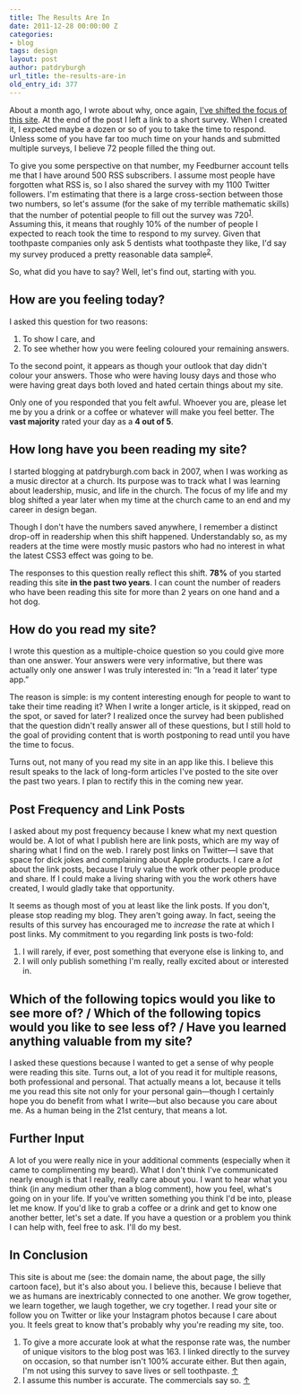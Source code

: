 ```yaml
---
title: The Results Are In
date: 2011-12-28 00:00:00 Z
categories:
- blog
tags: design
layout: post
author: patdryburgh
url_title: the-results-are-in
old_entry_id: 377
---
```


About a month ago, I wrote about why, once again, [I've shifted the focus of this site](http://patdryburgh.com/blog/on-blogging). At the end of the post I left a link to a short survey. When I created it, I expected maybe a dozen or so of you to take the time to respond. Unless some of you have far too much time on your hands and submitted multiple surveys, I believe 72 people filled the thing out.

To give you some perspective on that number, my Feedburner account tells me that I have around 500 RSS subscribers. I assume most people have forgotten what RSS is, so I also shared the survey with my 1100 Twitter followers. I'm estimating that there is a large cross-section between those two numbers, so let's assume (for the sake of my terrible mathematic skills) that the number of potential people to fill out the survey was 720<sup><a href="#f77523" id="fn775231" title="see footnote 1">1</a></sup>. Assuming this, it means that roughly 10% of the number of people I expected to reach took the time to respond to my survey. Given that toothpaste companies only ask 5 dentists what toothpaste they like, I'd say my survey produced a pretty reasonable data sample<sup><a href="#f77587" id="fn775872" title="see footnote 2">2</a></sup>.

So, what did you have to say? Well, let's find out, starting with you.

## How are you feeling today?

I asked this question for two reasons: 

1. To show I care, and
2. To see whether how you were feeling coloured your remaining answers.

To the second point, it appears as though your outlook that day didn't colour your answers. Those who were having lousy days and those who were having great days both loved and hated certain things about my site.

Only one of you responded that you felt awful. Whoever you are, please let me by you a drink or a coffee or whatever will make you feel better. The **vast majority** rated your day as a **4 out of 5**.

## How long have you been reading my site?

I started blogging at patdryburgh.com back in 2007, when I was working as a music director at a church. Its purpose was to track what I was learning about leadership, music, and life in the church. The focus of my life and my blog shifted a year later when my time at the church came to an end and my career in design began.

Though I don't have the numbers saved anywhere, I remember a distinct drop-off in readership when this shift happened. Understandably so, as my readers at the time were mostly music pastors who had no interest in what the latest CSS3 effect was going to be.

The responses to this question really reflect this shift. **78%** of you started reading this site **in the past two years**. I can count the number of readers who have been reading this site for more than 2 years on one hand and a hot dog.

## How do you read my site?

I wrote this question as a multiple-choice question so you could give more than one answer. Your answers were very informative, but there was actually only one answer I was truly interested in: “In a ‘read it later‘ type app.”

The reason is simple: is my content interesting enough for people to want to take their time reading it? When I write a longer article, is it skipped, read on the spot, or saved for later? I realized once the survey had been published that the question didn't really answer all of these questions, but I still hold to the goal of providing content that is worth postponing to read until you have the time to focus.

Turns out, not many of you read my site in an app like this. I believe this result speaks to the lack of long-form articles I've posted to the site over the past two years. I plan to rectify this in the coming new year.

## Post Frequency and Link Posts

I asked about my post frequency because I knew what my next question would be. A lot of what I publish here are link posts, which are my way of sharing what I find on the web. I rarely post links on Twitter—I save that space for dick jokes and complaining about Apple products. I care a *lot* about the link posts, because I truly value the work other people produce and share. If I could make a living sharing with you the work others have created, I would gladly take that opportunity.

It seems as though most of you at least like the link posts. If you don't, please stop reading my blog. They aren't going away. In fact, seeing the results of this survey has encouraged me to *increase* the rate at which I post links. My commitment to you regarding link posts is two-fold:

1. I will rarely, if ever, post something that everyone else is linking to, and
2. I will only publish something I'm really, really excited about or interested in. 

## Which of the following topics would you like to see more of? / Which of the following topics would you like to see less of? / Have you learned anything valuable from my site?

I asked these questions because I wanted to get a sense of why people were reading this site. Turns out, a lot of you read it for multiple reasons, both professional and personal. That actually means a lot, because it tells me you read this site not only for your personal gain—though I certainly hope you do benefit from what I write—but also because you care about me. As a human being in the 21st century, that means a lot.

## Further Input

A lot of you were really nice in your additional comments (especially when it came to complimenting my beard). What I don't think I've communicated nearly enough is that I really, really care about you. I want to hear what you think (in any medium other than a blog comment), how you feel, what's going on in your life. If you've written something you think I'd be into, please let me know. If you'd like to grab a coffee or a drink and get to know one another better, let's set a date. If you have a question or a problem you think I can help with, feel free to ask. I'll do my best.

## In Conclusion

This site is about me (see: the domain name, the about page, the silly cartoon face), but it's also about you. I believe this, because I believe that we as humans are inextricably connected to one another. We grow together, we learn together, we laugh together, we cry together. I read your site or follow you on Twitter or like your Instagram photos because I care about you. It feels great to know that's probably why you're reading my site, too.

<div class="footnotes">
	<ol>
		<li id="f77523">To give a more accurate look at what the response rate was, the number of unique visitors to the blog post was 163. I linked directly to the survey on occasion, so that number isn't 100% accurate either. But then again, I'm not using this survey to save lives or sell toothpaste. <a href="#fn775231" title="return to article">↑</a></li>
	<li id="f77587">I assume this number is accurate. The commercials say so. <a href="#fn775872" title="return to article">↑</a></li>
	</ol>
</div>
